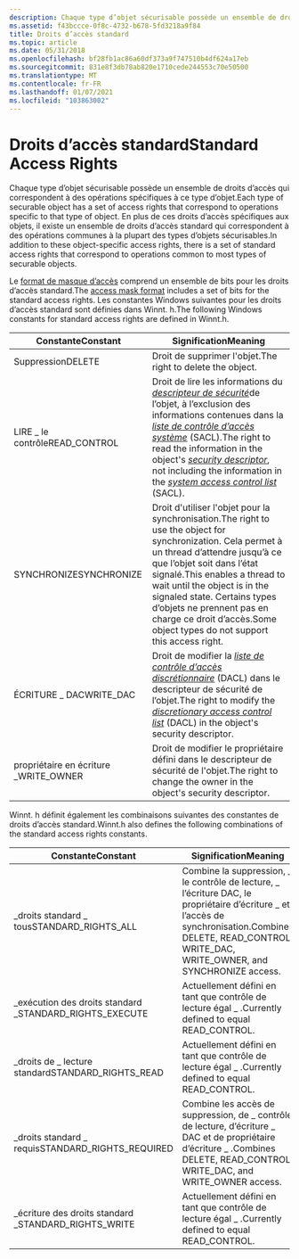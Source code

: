 ```yaml
---
description: Chaque type d’objet sécurisable possède un ensemble de droits d’accès qui correspondent à des opérations spécifiques à ce type d’objet.
ms.assetid: f43bccce-0f8c-4732-b678-5fd3218a9f84
title: Droits d’accès standard
ms.topic: article
ms.date: 05/31/2018
ms.openlocfilehash: bf28fb1ac86a60df373a9f747510b4df624a17eb
ms.sourcegitcommit: 831e8f3db78ab820e1710cede244553c70e50500
ms.translationtype: MT
ms.contentlocale: fr-FR
ms.lasthandoff: 01/07/2021
ms.locfileid: "103863002"
---
```

# <a name="standard-access-rights"></a><span data-ttu-id="d8c80-103">Droits d’accès standard</span><span class="sxs-lookup"><span data-stu-id="d8c80-103">Standard Access Rights</span></span>

<span data-ttu-id="d8c80-104">Chaque type d’objet sécurisable possède un ensemble de droits d’accès qui correspondent à des opérations spécifiques à ce type d’objet.</span><span class="sxs-lookup"><span data-stu-id="d8c80-104">Each type of securable object has a set of access rights that correspond to operations specific to that type of object.</span></span> <span data-ttu-id="d8c80-105">En plus de ces droits d’accès spécifiques aux objets, il existe un ensemble de droits d’accès standard qui correspondent à des opérations communes à la plupart des types d’objets sécurisables.</span><span class="sxs-lookup"><span data-stu-id="d8c80-105">In addition to these object-specific access rights, there is a set of standard access rights that correspond to operations common to most types of securable objects.</span></span>

<span data-ttu-id="d8c80-106">Le [format de masque d’accès](access-mask-format.md) comprend un ensemble de bits pour les droits d’accès standard.</span><span class="sxs-lookup"><span data-stu-id="d8c80-106">The [access mask format](access-mask-format.md) includes a set of bits for the standard access rights.</span></span> <span data-ttu-id="d8c80-107">Les constantes Windows suivantes pour les droits d’accès standard sont définies dans Winnt. h.</span><span class="sxs-lookup"><span data-stu-id="d8c80-107">The following Windows constants for standard access rights are defined in Winnt.h.</span></span>



| <span data-ttu-id="d8c80-108">Constante</span><span class="sxs-lookup"><span data-stu-id="d8c80-108">Constant</span></span>      | <span data-ttu-id="d8c80-109">Signification</span><span class="sxs-lookup"><span data-stu-id="d8c80-109">Meaning</span></span>                                                                                                                                                                                                                                                                                                                                      |
|---------------|----------------------------------------------------------------------------------------------------------------------------------------------------------------------------------------------------------------------------------------------------------------------------------------------------------------------------------------------|
| <span data-ttu-id="d8c80-110">Suppression</span><span class="sxs-lookup"><span data-stu-id="d8c80-110">DELETE</span></span>        | <span data-ttu-id="d8c80-111">Droit de supprimer l'objet.</span><span class="sxs-lookup"><span data-stu-id="d8c80-111">The right to delete the object.</span></span>                                                                                                                                                                                                                                                                                                              |
| <span data-ttu-id="d8c80-112">LIRE \_ le contrôle</span><span class="sxs-lookup"><span data-stu-id="d8c80-112">READ\_CONTROL</span></span> | <span data-ttu-id="d8c80-113">Droit de lire les informations du [*descripteur de sécurité*](/windows/desktop/SecGloss/s-gly)de l’objet, à l’exclusion des informations contenues dans la [*liste de contrôle d’accès système*](/windows/desktop/SecGloss/s-gly) (SACL).</span><span class="sxs-lookup"><span data-stu-id="d8c80-113">The right to read the information in the object's [*security descriptor*](/windows/desktop/SecGloss/s-gly), not including the information in the [*system access control list*](/windows/desktop/SecGloss/s-gly) (SACL).</span></span> |
| <span data-ttu-id="d8c80-114">SYNCHRONIZE</span><span class="sxs-lookup"><span data-stu-id="d8c80-114">SYNCHRONIZE</span></span>   | <span data-ttu-id="d8c80-115">Droit d'utiliser l'objet pour la synchronisation.</span><span class="sxs-lookup"><span data-stu-id="d8c80-115">The right to use the object for synchronization.</span></span> <span data-ttu-id="d8c80-116">Cela permet à un thread d’attendre jusqu’à ce que l’objet soit dans l’état signalé.</span><span class="sxs-lookup"><span data-stu-id="d8c80-116">This enables a thread to wait until the object is in the signaled state.</span></span> <span data-ttu-id="d8c80-117">Certains types d’objets ne prennent pas en charge ce droit d’accès.</span><span class="sxs-lookup"><span data-stu-id="d8c80-117">Some object types do not support this access right.</span></span>                                                                                                                                                                |
| <span data-ttu-id="d8c80-118">ÉCRITURE \_ DAC</span><span class="sxs-lookup"><span data-stu-id="d8c80-118">WRITE\_DAC</span></span>    | <span data-ttu-id="d8c80-119">Droit de modifier la [*liste de contrôle d’accès discrétionnaire*](/windows/desktop/SecGloss/d-gly) (DACL) dans le descripteur de sécurité de l’objet.</span><span class="sxs-lookup"><span data-stu-id="d8c80-119">The right to modify the [*discretionary access control list*](/windows/desktop/SecGloss/d-gly) (DACL) in the object's security descriptor.</span></span>                                                                                                                    |
| <span data-ttu-id="d8c80-120">propriétaire en écriture \_</span><span class="sxs-lookup"><span data-stu-id="d8c80-120">WRITE\_OWNER</span></span>  | <span data-ttu-id="d8c80-121">Droit de modifier le propriétaire défini dans le descripteur de sécurité de l'objet.</span><span class="sxs-lookup"><span data-stu-id="d8c80-121">The right to change the owner in the object's security descriptor.</span></span>                                                                                                                                                                                                                                                                           |



 

<span data-ttu-id="d8c80-122">Winnt. h définit également les combinaisons suivantes des constantes de droits d’accès standard.</span><span class="sxs-lookup"><span data-stu-id="d8c80-122">Winnt.h also defines the following combinations of the standard access rights constants.</span></span>



| <span data-ttu-id="d8c80-123">Constante</span><span class="sxs-lookup"><span data-stu-id="d8c80-123">Constant</span></span>                   | <span data-ttu-id="d8c80-124">Signification</span><span class="sxs-lookup"><span data-stu-id="d8c80-124">Meaning</span></span>                                                                           |
|----------------------------|-----------------------------------------------------------------------------------|
| <span data-ttu-id="d8c80-125">\_droits standard \_ tous</span><span class="sxs-lookup"><span data-stu-id="d8c80-125">STANDARD\_RIGHTS\_ALL</span></span>      | <span data-ttu-id="d8c80-126">Combine la suppression, \_ le contrôle de lecture, \_ l’écriture DAC, le propriétaire d’écriture \_ et l’accès de synchronisation.</span><span class="sxs-lookup"><span data-stu-id="d8c80-126">Combines DELETE, READ\_CONTROL, WRITE\_DAC, WRITE\_OWNER, and SYNCHRONIZE access.</span></span> |
| <span data-ttu-id="d8c80-127">\_exécution des droits standard \_</span><span class="sxs-lookup"><span data-stu-id="d8c80-127">STANDARD\_RIGHTS\_EXECUTE</span></span>  | <span data-ttu-id="d8c80-128">Actuellement défini en tant que contrôle de lecture égal \_ .</span><span class="sxs-lookup"><span data-stu-id="d8c80-128">Currently defined to equal READ\_CONTROL.</span></span>                                         |
| <span data-ttu-id="d8c80-129">\_droits de \_ lecture standard</span><span class="sxs-lookup"><span data-stu-id="d8c80-129">STANDARD\_RIGHTS\_READ</span></span>     | <span data-ttu-id="d8c80-130">Actuellement défini en tant que contrôle de lecture égal \_ .</span><span class="sxs-lookup"><span data-stu-id="d8c80-130">Currently defined to equal READ\_CONTROL.</span></span>                                         |
| <span data-ttu-id="d8c80-131">\_droits standard \_ requis</span><span class="sxs-lookup"><span data-stu-id="d8c80-131">STANDARD\_RIGHTS\_REQUIRED</span></span> | <span data-ttu-id="d8c80-132">Combine les accès de suppression, de \_ contrôle de lecture, d’écriture \_ DAC et de propriétaire d’écriture \_ .</span><span class="sxs-lookup"><span data-stu-id="d8c80-132">Combines DELETE, READ\_CONTROL, WRITE\_DAC, and WRITE\_OWNER access.</span></span>              |
| <span data-ttu-id="d8c80-133">\_écriture des droits standard \_</span><span class="sxs-lookup"><span data-stu-id="d8c80-133">STANDARD\_RIGHTS\_WRITE</span></span>    | <span data-ttu-id="d8c80-134">Actuellement défini en tant que contrôle de lecture égal \_ .</span><span class="sxs-lookup"><span data-stu-id="d8c80-134">Currently defined to equal READ\_CONTROL.</span></span>                                         |



 

 

 
